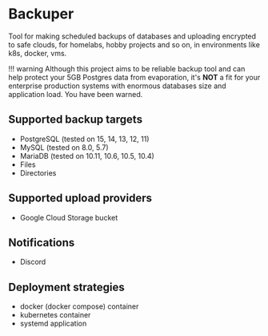 # Backuper

Tool for making scheduled backups of databases and uploading encrypted to safe clouds, for homelabs, hobby projects and so on, in environments like k8s, docker, vms.

!!! warning
    Although this project aims to be reliable backup tool and can help protect your 5GB Postgres data from evaporation, it's **NOT** a fit for your enterprise production systems with enormous databases size and application load. You have been warned.

## Supported backup targets

- PostgreSQL (tested on 15, 14, 13, 12, 11)
- MySQL (tested on 8.0, 5.7)
- MariaDB (tested on 10.11, 10.6, 10.5, 10.4)
- Files
- Directories

## Supported upload providers

- Google Cloud Storage bucket

## Notifications

- Discord

## Deployment strategies

- docker (docker compose) container
- kubernetes container
- systemd application

<br>
<br>